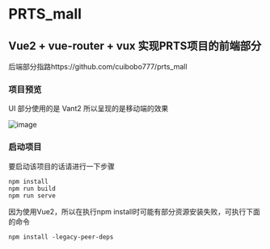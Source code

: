 # PRTS_mall

## Vue2 + vue-router + vux 实现PRTS项目的前端部分

  后端部分指路https://github.com/cuibobo777/prts_mall
### 项目预览

   UI 部分使用的是 Vant2 所以呈现的是移动端的效果
   
   ![image](https://github.com/cuibobo777/PRTS_Mall_web/tree/main/img-folder/cart_view.png)
  
### 启动项目
要启动该项目的话请进行一下步骤
```
npm install
npm run build
npm run serve
```
因为使用Vue2，所以在执行npm install时可能有部分资源安装失败，可执行下面的命令
```
npm install -legacy-peer-deps
```
